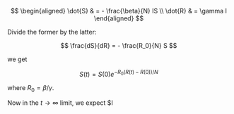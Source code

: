 $$
\begin{aligned}
\dot{S} & = - \frac{\beta}{N} IS \\
\dot{R} &  = \gamma I
\end{aligned}
$$

Divide the former by the latter:

$$
\frac{dS}{dR} = - \frac{R_0}{N} S
$$

we get

$$
S(t) = S(0) e^{ -R_0( R(t) - R(0) )  / N}
$$

where $R_0 = \beta/\gamma$.

Now in the $t\to\infty$ limit, we expect $I
<!--stackedit_data:
eyJoaXN0b3J5IjpbLTg3MjM2ODAwMF19
-->